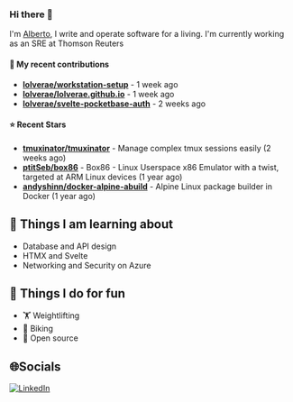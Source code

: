 ### Hi there 👋

I'm [Alberto](https://albertolvera.com), I write and operate software for a living. I'm currently working as an SRE at Thomson Reuters

#### 🚀 My recent contributions
- **[lolverae/workstation-setup](https://github.com/lolverae/workstation-setup)** - 1 week ago
- **[lolverae/lolverae.github.io](https://github.com/lolverae/lolverae.github.io)** - 1 week ago
- **[lolverae/svelte-pocketbase-auth](https://github.com/lolverae/svelte-pocketbase-auth)** - 2 weeks ago

#### ⭐ Recent Stars
- **[tmuxinator/tmuxinator](https://github.com/tmuxinator/tmuxinator)** - Manage complex tmux sessions easily (2 weeks ago)
- **[ptitSeb/box86](https://github.com/ptitSeb/box86)** - Box86 - Linux Userspace x86 Emulator with a twist, targeted at ARM Linux devices (1 year ago)
- **[andyshinn/docker-alpine-abuild](https://github.com/andyshinn/docker-alpine-abuild)** - Alpine Linux package builder in Docker (1 year ago)

## 📖 Things I am learning about

- Database and API design
- HTMX and Svelte
- Networking and Security on Azure

## 💪 Things I do for fun

- 🏋 Weightlifting
- 🚴 Biking
- 🤼 Open source

## 🌐Socials
[![LinkedIn](https://img.shields.io/badge/LinkedIn-%230077B5.svg?logo=linkedin&logoColor=white)](https://www.linkedin.com/in/luis-alberto-olvera/)
